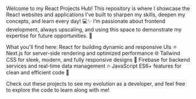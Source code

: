 Welcome to my React Projects Hub! This repository is where I showcase the React websites and applications I've built to sharpen my skills, deepen my concepts, and learn every day! 💻✨ I’m passionate about frontend development, always upscaling, and using this space to demonstrate my expertise for future opportunities. 🚀

What you'll find here:
React for building dynamic and responsive UIs ⚛️
Next.js for server-side rendering and optimized performance 🌐
Tailwind CSS for sleek, modern, and fully responsive designs 🎨
Firebase for backend services and real-time data management 🔥
JavaScript ES6+ features for clean and efficient code 🧠

Check out these projects to see my evolution as a developer, and feel free to explore the code to learn along with me!
